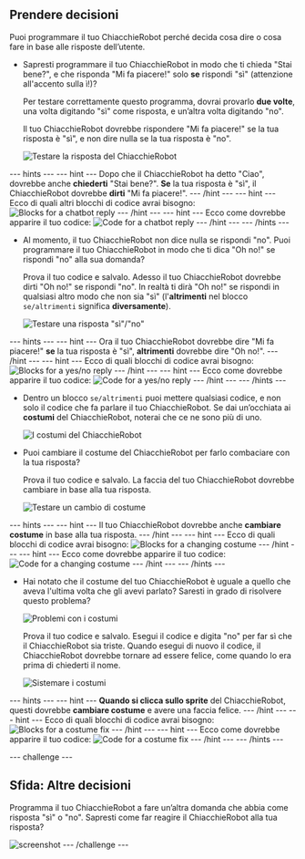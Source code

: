 ## Prendere decisioni

Puoi programmare il tuo ChiacchieRobot perché decida cosa dire o cosa fare in base alle risposte dell’utente.

+ Sapresti programmare il tuo ChiacchieRobot in modo che ti chieda "Stai bene?", e che risponda "Mi fa piacere!" solo **se** rispondi "sì" (attenzione all'accento sulla ì!)?
    
    Per testare correttamente questo programma, dovrai provarlo **due volte**, una volta digitando "sì" come risposta, e un’altra volta digitando "no".
    
    Il tuo ChiacchieRobot dovrebbe rispondere "Mi fa piacere!" se la tua risposta è "sì", e non dire nulla se la tua risposta è "no".
    
    ![Testare la risposta del ChiacchieRobot](images/chatbot-if-test.png)

--- hints --- --- hint --- Dopo che il ChiacchieRobot ha detto "Ciao", dovrebbe anche **chiederti** "Stai bene?". **Se** la tua risposta è "sì", il ChiacchieRobot dovrebbe **dirti** "Mi fa piacere!". --- /hint --- --- hint --- Ecco di quali altri blocchi di codice avrai bisogno: ![Blocks for a chatbot reply](images/chatbot-if-blocks.png) --- /hint --- --- hint --- Ecco come dovrebbe apparire il tuo codice: ![Code for a chatbot reply](images/chatbot-if-code.png) --- /hint --- --- /hints ---

+ Al momento, il tuo ChiacchieRobot non dice nulla se rispondi "no". Puoi programmare il tuo ChiacchieRobot in modo che ti dica "Oh no!" se rispondi "no" alla sua domanda?
    
    Prova il tuo codice e salvalo. Adesso il tuo ChiacchieRobot dovrebbe dirti "Oh no!" se rispondi "no". In realtà ti dirà "Oh no!" se rispondi in qualsiasi altro modo che non sia "sì" (l'**altrimenti** nel blocco `se/altrimenti` significa **diversamente**).
    
    ![Testare una risposta "sì"/"no"](images/chatbot-if-else-test.png)

--- hints --- --- hint --- Ora il tuo ChiacchieRobot dovrebbe dire "Mi fa piacere!" **se** la tua risposta è "sì", **altrimenti** dovrebbe dire "Oh no!". --- /hint --- --- hint --- Ecco di quali blocchi di codice avrai bisogno: ![Blocks for a yes/no reply](images/chatbot-if-else-blocks.png) --- /hint --- --- hint --- Ecco come dovrebbe apparire il tuo codice: ![Code for a yes/no reply](images/chatbot-if-else-code.png) --- /hint --- --- /hints ---

+ Dentro un blocco `se/altrimenti` puoi mettere qualsiasi codice, e non solo il codice che fa parlare il tuo ChiacchieRobot. Se dai un’occhiata ai **costumi** del ChiacchieRobot, noterai che ce ne sono più di uno.
    
    ![I costumi del ChiacchieRobot](images/chatbot-costume-view.png)

+ Puoi cambiare il costume del ChiacchieRobot per farlo combaciare con la tua risposta?
    
    Prova il tuo codice e salvalo. La faccia del tuo ChiacchieRobot dovrebbe cambiare in base alla tua risposta.
    
    ![Testare un cambio di costume](images/chatbot-costume-test.png)

--- hints --- --- hint --- Il tuo ChiacchieRobot dovrebbe anche **cambiare costume** in base alla tua risposta. --- /hint --- --- hint --- Ecco di quali blocchi di codice avrai bisogno: ![Blocks for a changing costume](images/chatbot-costume-blocks.png) --- /hint --- --- hint --- Ecco come dovrebbe apparire il tuo codice: ![Code for a changing costume](images/chatbot-costume-code.png) --- /hint --- --- /hints ---

+ Hai notato che il costume del tuo ChiacchieRobot è uguale a quello che aveva l'ultima volta che gli avevi parlato? Saresti in grado di risolvere questo problema?
    
    ![Problemi con i costumi](images/chatbot-costume-bug-test.png)
    
    Prova il tuo codice e salvalo. Esegui il codice e digita "no" per far sì che il ChiacchieRobot sia triste. Quando esegui di nuovo il codice, il ChiacchieRobot dovrebbe tornare ad essere felice, come quando lo era prima di chiederti il nome.
    
    ![Sistemare i costumi](images/chatbot-costume-fix-test.png)

--- hints --- --- hint --- **Quando si clicca sullo sprite** del ChiacchieRobot, questi dovrebbe **cambiare costume** e avere una faccia felice. --- /hint --- --- hint --- Ecco di quali blocchi di codice avrai bisogno: ![Blocks for a costume fix](images/chatbot-costume-fix-blocks.png) --- /hint --- --- hint --- Ecco come dovrebbe apparire il tuo codice: ![Code for a costume fix](images/chatbot-costume-fix-code.png) --- /hint --- --- /hints ---

--- challenge ---

## Sfida: Altre decisioni

Programma il tuo ChiacchieRobot a fare un’altra domanda che abbia come risposta "sì" o "no". Sapresti come far reagire il ChiacchieRobot alla tua risposta?

![screenshot](images/chatbot-joke.png) --- /challenge ---
